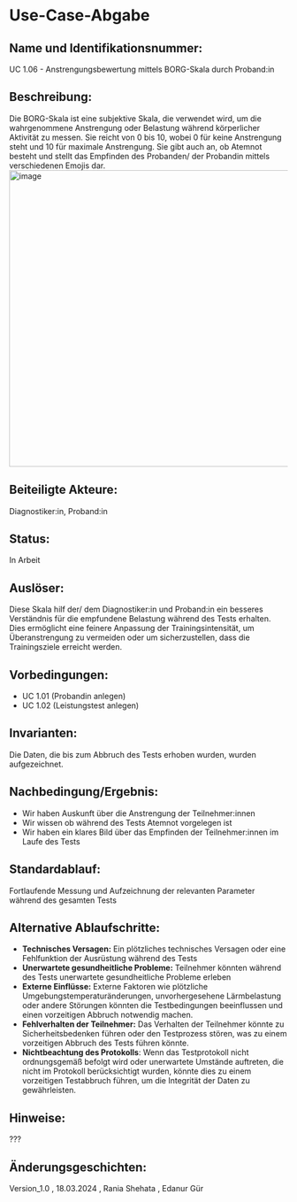# Use-Case-Abgabe
## Name und Identifikationsnummer:
UC 1.06 - Anstrengungsbewertung mittels BORG-Skala durch Proband:in
## Beschreibung: 
Die BORG-Skala ist eine subjektive Skala, die verwendet wird, um die wahrgenommene Anstrengung oder Belastung während körperlicher Aktivität zu messen. Sie reicht von 0 bis 10, wobei 0 für keine Anstrengung steht und 10 für maximale Anstrengung. Sie gibt auch an, ob Atemnot besteht und stellt das Empfinden des Probanden/ der Probandin mittels verschiedenen Emojis dar.
<img width="536" alt="image" src="https://github.com/raniaxshehata/Use-Case-Abgabe/assets/163292776/0936ffd8-4dbc-42ed-8cfd-89ce01f91237">

## Beiteiligte Akteure:
Diagnostiker:in, Proband:in
## Status:
In Arbeit
## Auslöser:
Diese Skala hilf der/ dem Diagnostiker:in und Proband:in ein besseres Verständnis für die empfundene Belastung während des Tests erhalten. Dies ermöglicht eine feinere Anpassung der Trainingsintensität, um Überanstrengung zu vermeiden oder um sicherzustellen, dass die Trainingsziele erreicht werden.
## Vorbedingungen:
- UC 1.01 (Probandin anlegen)
- UC 1.02 (Leistungstest anlegen)
## Invarianten:
Die Daten, die bis zum Abbruch des Tests erhoben wurden, wurden aufgezeichnet.
## Nachbedingung/Ergebnis:
- Wir haben Auskunft über die Anstrengung der Teilnehmer:innen 
- Wir wissen ob während des Tests Atemnot vorgelegen ist
- Wir haben ein klares Bild über das Empfinden der Teilnehmer:innen im Laufe des Tests
## Standardablauf:
Fortlaufende Messung und Aufzeichnung der relevanten Parameter während des gesamten Tests
## Alternative Ablaufschritte:
- **Technisches Versagen:** Ein plötzliches technisches Versagen oder eine Fehlfunktion der Ausrüstung während des Tests 
- **Unerwartete gesundheitliche Probleme:** Teilnehmer könnten während des Tests unerwartete gesundheitliche Probleme erleben
- **Externe Einflüsse:** Externe Faktoren wie plötzliche Umgebungstemperaturänderungen, unvorhergesehene Lärmbelastung oder andere Störungen könnten die Testbedingungen beeinflussen und einen vorzeitigen Abbruch notwendig machen.
- **Fehlverhalten der Teilnehmer:** Das Verhalten der Teilnehmer könnte zu Sicherheitsbedenken führen oder den Testprozess stören, was zu einem vorzeitigen Abbruch des Tests führen könnte.
- **Nichtbeachtung des Protokolls**: Wenn das Testprotokoll nicht ordnungsgemäß befolgt wird oder unerwartete Umstände auftreten, die nicht im Protokoll berücksichtigt wurden, könnte dies zu einem vorzeitigen Testabbruch führen, um die Integrität der Daten zu gewährleisten.
## Hinweise:
??? 
## Änderungsgeschichten:
Version_1.0 , 18.03.2024 , Rania Shehata , Edanur Gür
